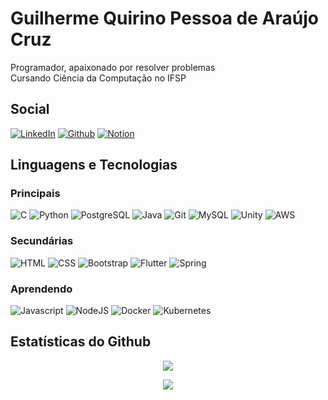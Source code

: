 # Guilherme Quirino Pessoa de Araújo Cruz
Programador, apaixonado por resolver problemas
\
Cursando Ciência da Computação no IFSP

## Social
[![LinkedIn](https://img.shields.io/badge/LinkedIn-0077B5?style=for-the-badge&logo=linkedin&logoColor=white)](https://www.linkedin.com/in/guilherme-quirino-cruz/) [![Github](https://img.shields.io/badge/GitHub-FFFFFF?style=for-the-badge&logo=github&logoColor=black)](https://github.com/GuilhermeQuirinoCruz) [![Notion](https://img.shields.io/badge/Notion-FFFFFF?style=for-the-badge&logo=notion&logoColor=black)](https://www.notion.so/guilherme-quirino)

## Linguagens e Tecnologias
### Principais
![C](https://img.shields.io/badge/-00599C?style=for-the-badge&logo=c&logoColor=white) ![Python](https://img.shields.io/badge/Python-FFD342?style=for-the-badge&logo=python&logoColor=3673A5) ![PostgreSQL](https://img.shields.io/badge/PostgreSQL-316192?style=for-the-badge&logo=postgresql&logoColor=white) ![Java](https://img.shields.io/badge/Java-FF801A?style=for-the-badge&logo=openjdk&logoColor=white) ![Git](https://img.shields.io/badge/Git-3F2C00?style=for-the-badge&logo=git&logoColor=F15030) ![MySQL](https://img.shields.io/badge/MySQL-FFFFFF?style=for-the-badge&logo=mysql&logoColor=1E4C68) ![Unity](https://img.shields.io/badge/Unity-100000?style=for-the-badge&logo=unity&logoColor=white) ![AWS](https://img.shields.io/badge/AWS-1F3243?style=for-the-badge&logo=amazon-aws&logoColor=FF9900)

### Secundárias
![HTML](https://img.shields.io/badge/HTML5-E44F26?style=for-the-badge&logo=html5&logoColor=white) ![CSS](https://img.shields.io/badge/CSS3-1572B6?style=for-the-badge&logo=css3&logoColor=white) ![Bootstrap](https://img.shields.io/badge/Bootstrap-7608F6?style=for-the-badge&logo=bootstrap&logoColor=white) ![Flutter](https://img.shields.io/badge/Flutter-01579B?style=for-the-badge&logo=flutter&logoColor=54C5F8) ![Spring](https://img.shields.io/badge/Spring-6CB33E?style=for-the-badge&logo=spring&logoColor=white)

### Aprendendo
![Javascript](https://img.shields.io/badge/Javascript-F7E018?style=for-the-badge&logo=javascript&logoColor=white) ![NodeJS](https://img.shields.io/badge/Node.js-43853D?style=for-the-badge&logo=node.js&logoColor=white) ![Docker](https://img.shields.io/badge/Docker-1D63ED?style=for-the-badge&logo=docker&logoColor=white) ![Kubernetes](https://img.shields.io/badge/kubernetes-326CE5?style=for-the-badge&logo=kubernetes&logoColor=white)

## Estatísticas do Github

<p align="center">
    <img src="https://github-readme-stats.vercel.app/api/top-langs/?username=guilhermequirinocruz&layout=compact&langs_count=8&theme=dracula" />
</p>
<p align="center">
    <img src="https://github-readme-stats.vercel.app/api?username=guilhermequirinocruz&show_icons=true&theme=dracula&hide=issues,contribs" />
</p>
